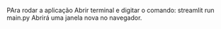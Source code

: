 PAra rodar a aplicação
Abrir terminal e digitar o comando: streamlit run main.py
Abrirá uma janela nova no navegador.
